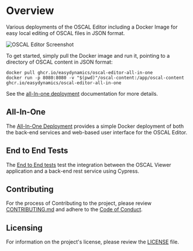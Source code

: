 # Overview

Various deployments of the OSCAL Editor including a Docker Image
for easy local editing of OSCAL files in JSON format.

![OSCAL Editor Screenshot](/docs/resources/oscal-editor.png)

To get started, simply pull the Docker image and run it, pointing to a directory of OSCAL content in JSON format:
```
docker pull ghcr.io/easydynamics/oscal-editor-all-in-one
docker run -p 8080:8080 -v "$(pwd)"/oscal-content:/app/oscal-content ghcr.io/easydynamics/oscal-editor-all-in-one
```
See the [all-In-one deployment](all-in-one) documentation for more details.

## All-In-One

The [All-In-One Deployment](all-in-one) provides a simple Docker deployment of both
the back-end services and web-based user interface for the OSCAL Editor.

## End to End Tests

The [End to End tests](end-to-end-tests) test the integration between the OSCAL Viewer
application and a back-end rest service using Cypress.

## Contributing

For the process of Contributing to the project, please review
[CONTRIBUTING.md](https://github.com/EasyDynamics/.github/blob/main/CONTRIBUTING.md)
and adhere to the
[Code of Conduct](https://github.com/EasyDynamics/.github/blob/main/CODE_OF_CONDUCT.md).

## Licensing

For information on the project's license, please review the [LICENSE](/LICENSE) file.
